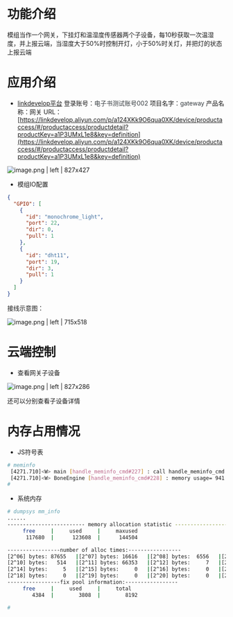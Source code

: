 # <a name="0kn1ag"></a>功能介绍
模组当作一个网关，下挂灯和温湿度传感器两个子设备，每10秒获取一次温湿度，并上报云端，当湿度大于50%时控制开灯，小于50%时关灯，并把灯的状态上报云端

# <a name="sov7cr"></a>应用介绍

* [linkdevelop平台](https://linkdevelop.aliyun.com)
    登录账号：<span data-type="color" style="color:rgb(55, 61, 65)">电子书测试账号002</span>
    项目名字：<span data-type="color" style="color:rgb(55, 61, 65)"><span data-type="background" style="background-color:rgb(255, 255, 255)">gateway</span></span>
    产品名称：网关
    URL： [https://linkdevelop.aliyun.com/p/a124XKk9O6qua0XK/device/productaccess/#/productaccess/productdetail?productKey=a1P3UMxL1e8&key=definition](https://linkdevelop.aliyun.com/p/a124XKk9O6qua0XK/device/productaccess/#/productaccess/productdetail?productKey=a1P3UMxL1e8&key=definition)



![image.png | left | 827x427](https://cdn.yuque.com/lark/0/2018/png/16861/1526382833993-87636872-bbf4-4f60-93bd-2cf8ae8f7a0c.png "")


* 模组IO配置

```json
{
  "GPIO": [
    {
      "id": "monochrome_light",
      "port": 22,
      "dir": 0,
      "pull": 1
    },
    {
      "id": "dht11",
      "port": 19,
      "dir": 3,
      "pull": 1
    }
  ]
}
```

接线示意图：



![image.png | left | 715x518](https://cdn.yuque.com/lark/0/2018/png/16861/1526383090959-f5b46877-be4c-476c-810e-cc502007d46e.png "")


# <a name="k7ahvd"></a>云端控制

* 查看网关子设备



![image.png | left | 827x286](https://cdn.yuque.com/lark/0/2018/png/16861/1526383083484-dbe418da-d2b6-4db3-863f-d2fa09117e5c.png "")

还可以分别查看子设备详情

# <a name="2ho2ye"></a>内存占用情况

* JS符号表

```bash
# meminfo 
 [4271.710]<W> main [handle_meminfo_cmd#227] : call handle_meminfo_cmd ...
 [4271.710]<W> BoneEngine [handle_meminfo_cmd#228] : memory usage= 941 max=1008
#
```

* 系统内存

```bash
# dumpsys mm_info
......
------------------------- memory allocation statistic ------------------------------ 
     free     |     used     |     maxused
      117680  |      123608  |      144504

-----------------number of alloc times:-----------------
[2^06] bytes: 87655   |[2^07] bytes: 16616   |[2^08] bytes:  6556   |[2^09] bytes:  9848   |
[2^10] bytes:   514   |[2^11] bytes: 66353   |[2^12] bytes:     7   |[2^13] bytes:     6   |
[2^14] bytes:     5   |[2^15] bytes:     0   |[2^16] bytes:     0   |[2^17] bytes:     0   |
[2^18] bytes:     0   |[2^19] bytes:     0   |[2^20] bytes:     0   |[2^21] bytes:     0   |
-----------------fix pool information:-----------------
     free     |     used     |     total
        4384  |        3808  |        8192

# 

```

